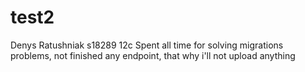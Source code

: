 # test2
Denys Ratushniak s18289 12c
Spent all time for solving migrations problems, not finished any endpoint, that why i'll not upload anything
